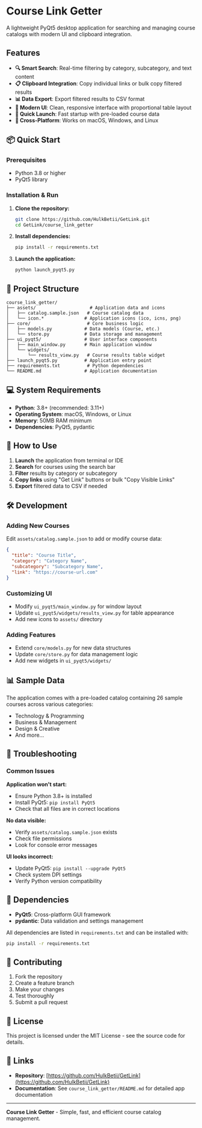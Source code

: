 # Course Link Getter

A lightweight PyQt5 desktop application for searching and managing course catalogs with modern UI and clipboard integration.

## Features

- **🔍 Smart Search**: Real-time filtering by category, subcategory, and text content
- **📋 Clipboard Integration**: Copy individual links or bulk copy filtered results
- **📊 Data Export**: Export filtered results to CSV format
- **🎨 Modern UI**: Clean, responsive interface with proportional table layout
- **🚀 Quick Launch**: Fast startup with pre-loaded course data
- **📱 Cross-Platform**: Works on macOS, Windows, and Linux

## 📦 Quick Start

### Prerequisites
- Python 3.8 or higher
- PyQt5 library

### Installation & Run

1. **Clone the repository:**
   ```bash
   git clone https://github.com/HulkBetii/GetLink.git
   cd GetLink/course_link_getter
   ```

2. **Install dependencies:**
   ```bash
   pip install -r requirements.txt
   ```

3. **Launch the application:**
   ```bash
   python launch_pyqt5.py
   ```

## 📁 Project Structure

```
course_link_getter/
├── assets/                    # Application data and icons
│   ├── catalog.sample.json   # Course catalog data
│   └── icon.*               # Application icons (ico, icns, png)
├── core/                     # Core business logic
│   ├── models.py            # Data models (Course, etc.)
│   └── store.py             # Data storage and management
├── ui_pyqt5/                # User interface components
│   ├── main_window.py       # Main application window
│   └── widgets/
│       └── results_view.py   # Course results table widget
├── launch_pyqt5.py          # Application entry point
├── requirements.txt          # Python dependencies
└── README.md                # Application documentation
```

## 💻 System Requirements

- **Python**: 3.8+ (recommended: 3.11+)
- **Operating System**: macOS, Windows, or Linux
- **Memory**: 50MB RAM minimum
- **Dependencies**: PyQt5, pydantic

## 🎯 How to Use

1. **Launch** the application from terminal or IDE
2. **Search** for courses using the search bar
3. **Filter** results by category or subcategory
4. **Copy links** using "Get Link" buttons or bulk "Copy Visible Links"
5. **Export** filtered data to CSV if needed

## 🛠️ Development

### Adding New Courses
Edit `assets/catalog.sample.json` to add or modify course data:

```json
{
  "title": "Course Title",
  "category": "Category Name", 
  "subcategory": "Subcategory Name",
  "link": "https://course-url.com"
}
```

### Customizing UI
- Modify `ui_pyqt5/main_window.py` for window layout
- Update `ui_pyqt5/widgets/results_view.py` for table appearance
- Add new icons to `assets/` directory

### Adding Features
- Extend `core/models.py` for new data structures
- Update `core/store.py` for data management logic
- Add new widgets in `ui_pyqt5/widgets/`

## 📊 Sample Data

The application comes with a pre-loaded catalog containing 26 sample courses across various categories:
- Technology & Programming
- Business & Management  
- Design & Creative
- And more...

## 🔧 Troubleshooting

### Common Issues

**Application won't start:**
- Ensure Python 3.8+ is installed
- Install PyQt5: `pip install PyQt5`
- Check that all files are in correct locations

**No data visible:**
- Verify `assets/catalog.sample.json` exists
- Check file permissions
- Look for console error messages

**UI looks incorrect:**
- Update PyQt5: `pip install --upgrade PyQt5`
- Check system DPI settings
- Verify Python version compatibility

## 📝 Dependencies

- **PyQt5**: Cross-platform GUI framework
- **pydantic**: Data validation and settings management

All dependencies are listed in `requirements.txt` and can be installed with:
```bash
pip install -r requirements.txt
```

## 🤝 Contributing

1. Fork the repository
2. Create a feature branch
3. Make your changes
4. Test thoroughly
5. Submit a pull request

## 📄 License

This project is licensed under the MIT License - see the source code for details.

## 🔗 Links

- **Repository**: [https://github.com/HulkBetii/GetLink](https://github.com/HulkBetii/GetLink)
- **Documentation**: See `course_link_getter/README.md` for detailed app documentation

---

**Course Link Getter** - Simple, fast, and efficient course catalog management.